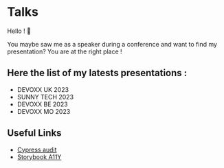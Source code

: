 # Talks

Hello ! 👋

You maybe saw me as a speaker during a conference and want to find my presentation? You are at the right place !

## Here the list of my latests presentations :
- DEVOXX UK 2023 
- SUNNY TECH 2023
- DEVOXX BE 2023
- DEVOXX MO 2023

## Useful Links
- [Cypress audit](https://mfrachet.github.io/cypress-audit/guides/pa11y/installation.html#the-server-configuration)
- [Storybook A11Y](https://storybook.js.org/blog/automate-accessibility-tests-with-storybook/)

